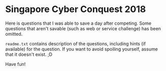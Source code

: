 
# Singapore Cyber Conquest 2018

Here is questions that I was able to save a day after competing.
Some questions that aren't savable (such as web or service challenge) has been omitted.

`readme.txt` contains description of the questions, including hints (if available) for the question. If you  want to avoid spoiling yourself, assume that it doesn't exist. ;D

Have fun!
